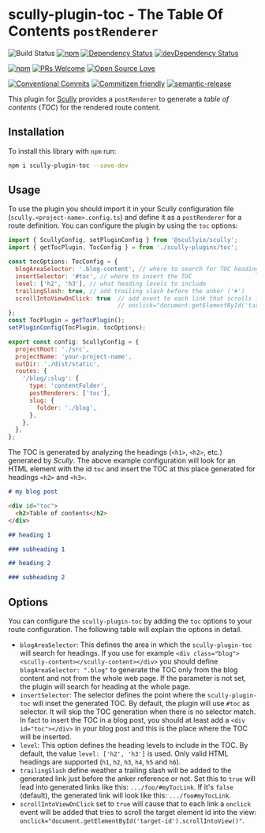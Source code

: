 # scully-plugin-toc - The Table Of Contents `postRenderer`

![Build Status](https://github.com/d-koppenhagen/scully-plugin-toc/workflows/Node.js%20CI/badge.svg)
[![npm](https://img.shields.io/npm/v/scully-plugin-toc.svg)](https://www.npmjs.com/package/scully-plugin-toc)
[![Dependency Status](https://david-dm.org/d-koppenhagen/scully-plugin-toc.svg)](https://david-dm.org/d-koppenhagen/scully-plugin-toc)
[![devDependency Status](https://david-dm.org/d-koppenhagen/scully-plugin-toc/dev-status.svg)](https://david-dm.org/d-koppenhagen/scully-plugin-toc?type=dev)

[![npm](https://img.shields.io/npm/l/scully-plugin-toc.svg)](https://www.npmjs.com/package/scully-plugin-toc)
[![PRs Welcome](https://img.shields.io/badge/PRs-welcome-brightgreen.svg)](http://makeapullrequest.com)
[![Open Source Love](https://badges.frapsoft.com/os/v1/open-source.svg?v=102)](https://github.com/ellerbrock/open-source-badge/)

[![Conventional Commits](https://img.shields.io/badge/Conventional%20Commits-1.0.0-yellow.svg)](https://conventionalcommits.org)
[![Commitizen friendly](https://img.shields.io/badge/commitizen-friendly-brightgreen.svg)](http://commitizen.github.io/cz-cli/)
[![semantic-release](https://img.shields.io/badge/%20%20%F0%9F%93%A6%F0%9F%9A%80-semantic--release-e10079.svg?style=flat-square)](https://github.com/semantic-release/semantic-release)

This plugin for [Scully](https://github.com/scullyio/scully) provides a `postRenderer` to generate a _table of contents_ (_TOC_) for the rendered route content.

## Installation

To install this library with `npm` run:

```sh
npm i scully-plugin-toc --save-dev
```

## Usage

To use the plugin you should import it in your Scully configuration file (`scully.<project-name>.config.ts`) and define it as a `postRenderer` for a route definition.
You can configure the plugin by using the `toc` options:

```js
import { ScullyConfig, setPluginConfig } from '@scullyio/scully';
import { getTocPlugin, TocConfig } = from './scully-plugins/toc';

const tocOptions: TocConfig = {
  blogAreaSelector: '.blog-content', // where to search for TOC headings
  insertSelector: '#toc', // where to insert the TOC
  level: ['h2', 'h3'], // what heading levels to include
  trailingSlash: true, // add trailing slash before the anker ('#')
  scrollIntoViewOnClick: true  // add event to each link that scrolls into view on click:
                               // onclick="document.getElementById('target-id').scrollIntoView()"
};
const TocPlugin = getTocPlugin();
setPluginConfig(TocPlugin, tocOptions);

export const config: ScullyConfig = {
  projectRoot: './src',
  projectName: 'your-project-name',
  outDir: './dist/static',
  routes: {
    '/blog/:slug': {
      type: 'contentFolder',
      postRenderers: ['toc'],
      slug: {
        folder: './blog',
      },
    },
  },
};
```

The TOC is generated by analyzing the headings (`<h1>`, `<h2>`, etc.) generated by _Scully_.
The above example configuration will look for an HTML element with the id `toc` and insert the TOC at this place generated for headings `<h2>` and `<h3>`.

```md
# my blog post

<div id="toc">
  <h2>Table of contents</h2>
</div>

## heading 1

### subheading 1

## heading 2

### subheading 2
```

## Options

You can configure the `scully-plugin-toc` by adding the `toc` options to your route configuration.
The following table will explain the options in detail.

- `blogAreaSelector`: This defines the area in which the `scully-plugin-toc` will search for headings.
  If you use for example `<div class="blog"><scully-content></scully-content></div>` you should define `blogAreaSelector: ".blog"` to generate the TOC only from the blog content and not from the whole web page.
  If the parameter is not set, the plugin will search for heading at the whole page.
- `insertSelector`: The selector defines the point where the `scully-plugin-toc` will inset the generated TOC.
  By default, the plugin will use `#toc` as selector.
  It will skip the TOC generation when there is no selector match.
  In fact to insert the TOC in a blog post, you should at least add a `<div id="toc"></div>` in your blog post and this is the place where the TOC will be inserted.
- `level`: This option defines the heading levels to include in the TOC. By default, the value `level: ['h2', 'h3']` is used.
  Only valid HTML headings are supported (`h1`, `h2`, `h3`, `h4`, `h5` and `h6`).
- `trailingSlash` define weather a trailing slash will be added to the generated link just before the anker reference or not. Set this to `true` will lead into generated links like this: `.../foo/#myTocLink`. If it's `false` (default), the generated link will look like this: `.../foo#myTocLink`.
- `scrollIntoViewOnClick` set to `true` will cause that to each link a `onclick` event will be added that tries to scroll the target element id into the view: `onclick="document.getElementById('target-id').scrollIntoView()"`.